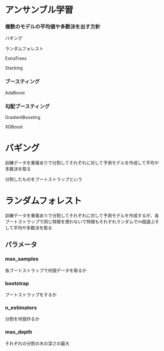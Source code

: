 # アンサンブル学習
### 複数のモデルの平均値や多数決を出す方針
バギング

ランダムフォレスト

ExtraTrees

Stacking

### ブースティング
AdaBoost
### 勾配ブースティング
GradientBoosting

XGBoost
# バギング
訓練データを重複ありで分割してそれぞれに対して予測モデルを作成して平均や多数決を取る

分割したものをブートストラップという
# ランダムフォレスト
訓練データを重複ありで分割してそれぞれに対して予測モデルを作成するが、各ブートストラップで同じ特徴を使わないで特徴もそれぞれランダムでｍ個選ぶそして平均や多数決を取る
## パラメータ
### max_samples
各ブートストラップで何個データを取るか
### bootstrap
ブートストラップをするか
### n_estimators
分割を何個作るか
### max_depth
それぞれの分割の木の深さの最大
